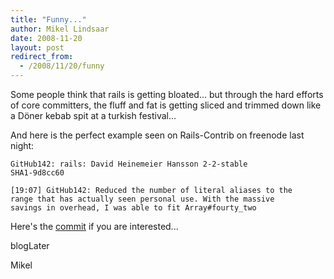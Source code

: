 ```yaml
---
title: "Funny..."
author: Mikel Lindsaar
date: 2008-11-20
layout: post
redirect_from:
  - /2008/11/20/funny
---
```

Some people think that rails is getting bloated... but through the hard
efforts of core committers, the fluff and fat is getting sliced and
trimmed down like a Döner kebab spit at a turkish festival...

And here is the perfect example seen on Rails-Contrib on freenode last
night:

```
GitHub142: rails: David Heinemeier Hansson 2-2-stable
SHA1-9d8cc60

[19:07] GitHub142: Reduced the number of literal aliases to the
range that has actually seen personal use. With the massive
savings in overhead, I was able to fit Array#fourty_two
```

Here's the [commit](http://is.gd/8oJA) if you are interested...

blogLater

Mikel

